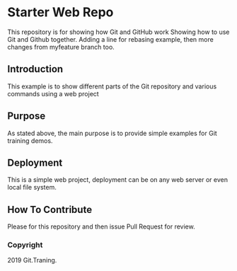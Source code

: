 # Starter Web Repo

This repository is for showing how Git and GitHub work
Showing how to use Git and Github together. Adding a line for rebasing example, then more changes from myfeature branch too.

## Introduction

This example is to show different parts of the Git repository and various commands using a web project

## Purpose

As stated above, the main purpose is to provide simple examples for Git training demos.

## Deployment

This is a simple web project, deployment can be on any web server or even local file system. 

## How To Contribute

Please for this repository and then issue Pull Request for review.

### Copyright

2019 Git.Traning.